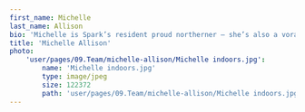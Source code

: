 ```yaml
---
first_name: Michelle
last_name: Allison
bio: 'Michelle is Spark’s resident proud northerner – she’s also a voracious reader, vocal Manchester United fan, and proud mother to her three cats. Michelle has been on the Spark team since 2012; her clients not only include a range of tech firms, but also scientific, pharmaceutical and life science organisations. Michelle particularly enjoys writing – so whether its precision medicine or the impact of artificial intelligence on customers, Michelle is always ready to get to work on creating exciting content.  '
title: 'Michelle Allison'
photo:
    'user/pages/09.Team/michelle-allison/Michelle indoors.jpg':
        name: 'Michelle indoors.jpg'
        type: image/jpeg
        size: 122372
        path: 'user/pages/09.Team/michelle-allison/Michelle indoors.jpg'
---
```


